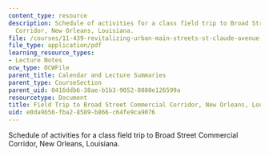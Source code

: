 ```yaml
---
content_type: resource
description: Schedule of activities for a class field trip to Broad Street Commercial
  Corridor, New Orleans, Louisiana.
file: /courses/11-439-revitalizing-urban-main-streets-st-claude-avenue-new-orleans-spring-2009/e0da9b56fba28589b866c64fe9ca9076_MIT11_439s09_lec04_IAP_Field_Trip_Itinerary.pdf
file_type: application/pdf
learning_resource_types:
- Lecture Notes
ocw_type: OCWFile
parent_title: Calendar and Lecture Summaries
parent_type: CourseSection
parent_uid: 0416ddb6-38ae-b1b3-9052-8080e126599a
resourcetype: Document
title: Field Trip to Broad Street Commercial Corridor, New Orleans, Louisiana
uid: e0da9b56-fba2-8589-b866-c64fe9ca9076
---
```

Schedule of activities for a class field trip to Broad Street Commercial Corridor, New Orleans, Louisiana.

